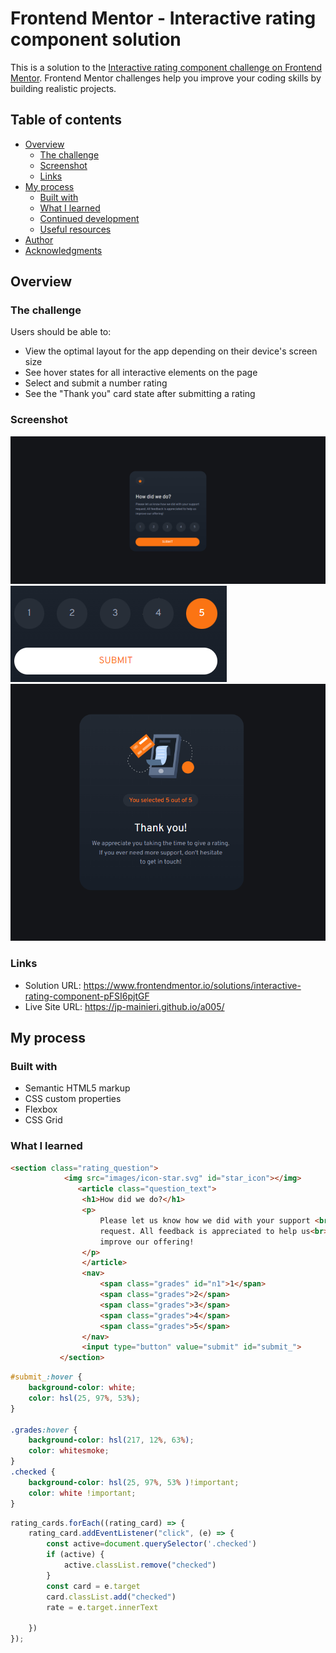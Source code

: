 # Frontend Mentor - Interactive rating component solution

This is a solution to the [Interactive rating component challenge on Frontend Mentor](https://www.frontendmentor.io/challenges/interactive-rating-component-koxpeBUmI). Frontend Mentor challenges help you improve your coding skills by building realistic projects. 

## Table of contents

- [Overview](#overview)
  - [The challenge](#the-challenge)
  - [Screenshot](#screenshot)
  - [Links](#links)
- [My process](#my-process)
  - [Built with](#built-with)
  - [What I learned](#what-i-learned)
  - [Continued development](#continued-development)
  - [Useful resources](#useful-resources)
- [Author](#author)
- [Acknowledgments](#acknowledgments)

## Overview

### The challenge

Users should be able to:

- View the optimal layout for the app depending on their device's screen size
- See hover states for all interactive elements on the page
- Select and submit a number rating
- See the "Thank you" card state after submitting a rating

### Screenshot

![Alt text](image.png)
![Alt text](image-1.png)
![Alt text](image-2.png)

### Links

- Solution URL: https://www.frontendmentor.io/solutions/interactive-rating-component-pFSI6pjtGF
- Live Site URL: https://jp-mainieri.github.io/a005/

## My process

### Built with

- Semantic HTML5 markup
- CSS custom properties
- Flexbox
- CSS Grid


### What I learned

```html
<section class="rating_question">
            <img src="images/icon-star.svg" id="star_icon"></img>
               <article class="question_text">
                <h1>How did we do?</h1>
                <p>
                    Please let us know how we did with your support <br>
                    request. All feedback is appreciated to help us<br>
                    improve our offering!
                </p>
                </article>
                <nav>
                    <span class="grades" id="n1">1</span>
                    <span class="grades">2</span>
                    <span class="grades">3</span>
                    <span class="grades">4</span>
                    <span class="grades">5</span>
                </nav>
                <input type="button" value="submit" id="submit_">
           </section>
```
```css
#submit_:hover {
    background-color: white;
    color: hsl(25, 97%, 53%);
}

.grades:hover {
    background-color: hsl(217, 12%, 63%);
    color: whitesmoke;
}
.checked {
    background-color: hsl(25, 97%, 53% )!important;
    color: white !important;
}
```
```js
rating_cards.forEach((rating_card) => {
    rating_card.addEventListener("click", (e) => {
        const active=document.querySelector('.checked')
        if (active) {
            active.classList.remove("checked")
        }
        const card = e.target
        card.classList.add("checked")
        rate = e.target.innerText

    })
});
```